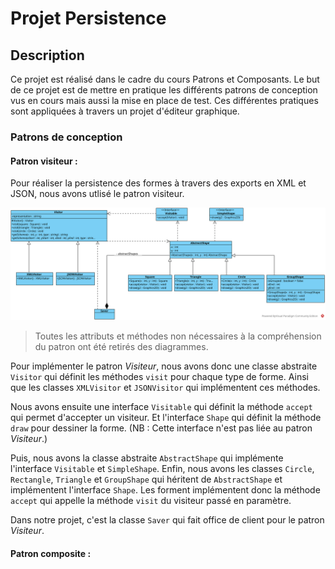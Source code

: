 # Projet Persistence
## Description
Ce projet est réalisé dans le cadre du cours Patrons et Composants.
Le but de ce projet est de mettre en pratique les différents patrons de conception vus en cours mais aussi la mise en place de test.
Ces différentes pratiques sont appliquées à travers un projet d'éditeur graphique.

### Patrons de conception
#### Patron visiteur : 
Pour réaliser la persistence des formes à travers des exports en XML et JSON, nous avons utlisé le patron visiteur.

![Patron Visiteur](Doc%2FVisiteur.svg)
> Toutes les attributs et méthodes non nécessaires à la compréhension du patron ont été retirés des diagrammes.

Pour implémenter le patron *Visiteur*, nous avons donc une classe abstraite `Visitor` qui définit les méthodes `visit` pour chaque type de forme.
Ainsi que les classes `XMLVisitor` et `JSONVisitor` qui implémentent ces méthodes.

Nous avons ensuite une interface `Visitable` qui définit la méthode `accept` qui permet d'accepter un visiteur.
Et l'interface `Shape` qui définit la méthode `draw` pour dessiner la forme. (NB : Cette interface n'est pas liée au patron *Visiteur*.)

Puis, nous avons la classe abstraite `AbstractShape` qui implémente l'interface `Visitable` et `SimpleShape`.
Enfin, nous avons les classes `Circle`, `Rectangle`, `Triangle` et `GroupShape` qui héritent de `AbstractShape` et implémentent l'interface `Shape`.
Les forment implémentent donc la méthode `accept` qui appelle la méthode `visit` du visiteur passé en paramètre.

Dans notre projet, c'est la classe `Saver` qui fait office de client pour le patron *Visiteur*.

#### Patron composite :
